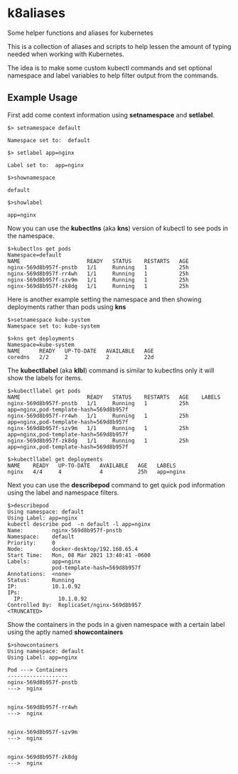 # k8aliases
Some helper functions and aliases for kubernetes

This is a collection of aliases and scripts to help lessen the amount of typing needed when working with Kubernetes.

The idea is to make some custom kubectl commands and set optional namespace and label variables to help filter output from the commands.

## Example Usage

First add come context information using **setnamespace** and **setlabel**.
```
$> setnamespace default

Namespace set to:  default

$> setlabel app=nginx

Label set to:  app=nginx

$>shownamespace

default

$>showlabel

app=nginx
```

Now you can use the **kubectlns** (aka **kns**) version of kubectl to see pods in the namespace.
```
$>kubectlns get pods
Namespace=default
NAME                     READY   STATUS    RESTARTS   AGE
nginx-569d8b957f-pnstb   1/1     Running   1          25h
nginx-569d8b957f-rr4wh   1/1     Running   1          25h
nginx-569d8b957f-szv9m   1/1     Running   1          25h
nginx-569d8b957f-zk8dg   1/1     Running   1          25h
```

Here is another example setting the namespace and then showing deployments rather than pods using **kns**
```
$>setnamespace kube-system
Namespace set to: kube-system

$>kns get deployments
Namespace=kube-system
NAME      READY   UP-TO-DATE   AVAILABLE   AGE
coredns   2/2     2            2           22d
```

The **kubectllabel** (aka **klbl**) command is similar to kubectlns only it will show the labels for items.
```
$>kubectllabel get pods
NAME                     READY   STATUS    RESTARTS   AGE    LABELS
nginx-569d8b957f-pnstb   1/1     Running   1          25h    app=nginx,pod-template-hash=569d8b957f
nginx-569d8b957f-rr4wh   1/1     Running   1          25h    app=nginx,pod-template-hash=569d8b957f
nginx-569d8b957f-szv9m   1/1     Running   1          25h    app=nginx,pod-template-hash=569d8b957f
nginx-569d8b957f-zk8dg   1/1     Running   1          25h    app=nginx,pod-template-hash=569d8b957f

$>kubectllabel get deployments
NAME    READY   UP-TO-DATE   AVAILABLE   AGE   LABELS
nginx   4/4     4            4           25h   app=nginx
```

Next you can use the **describepod** command to get quick pod information using the label and namespace filters.

```
$>describepod
Using namespace: default
Using Label: app=nginx
kubectl describe pod  -n default -l app=nginx
Name:         nginx-569d8b957f-pnstb
Namespace:    default
Priority:     0
Node:         docker-desktop/192.168.65.4
Start Time:   Mon, 08 Mar 2021 13:40:41 -0600
Labels:       app=nginx
              pod-template-hash=569d8b957f
Annotations:  <none>
Status:       Running
IP:           10.1.0.92
IPs:
  IP:           10.1.0.92
Controlled By:  ReplicaSet/nginx-569d8b957
<TRUNCATED>
```

Show the containers in the pods in a given namespace with a certain label using the aptly named **showcontainers**

```
$>showcontainers
Using namespace: default
Using Label: app=nginx

Pod ---> Containers
-------------------
nginx-569d8b957f-pnstb
--->  nginx


nginx-569d8b957f-rr4wh
--->  nginx


nginx-569d8b957f-szv9m
--->  nginx


nginx-569d8b957f-zk8dg
--->  nginx
```





